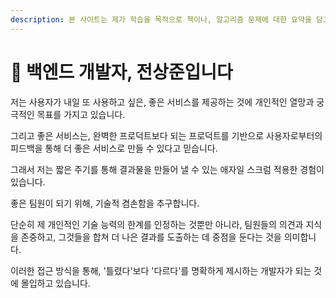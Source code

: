 ```yaml
---
description: 본 사이트는 제가 학습을 목적으로 책이나, 알고리즘 문제에 대한 요약을 담고 있습니다.
---
```


# 👋 백엔드 개발자, 전상준입니다

저는 사용자가 내일 또 사용하고 싶은, 좋은 서비스를 제공하는 것에 개인적인 열망과 궁극적인 목표를 가지고 있습니다.

그리고 좋은 서비스는, 완벽한 프로덕트보다 되는 프로덕트를 기반으로 사용자로부터의 피드백을 통해 더 좋은 서비스로 만들 수 있다고 믿습니다.

그래서 저는 짧은 주기를 통해 결과물을 만들어 낼 수 있는 애자일 스크럼 적용한 경험이 있습니다.

좋은 팀원이 되기 위해, 기술적 겸손함을 추구합니다.

단순히 제 개인적인 기술 능력의 한계를 인정하는 것뿐만 아니라, 팀원들의 의견과 지식을 존중하고, 그것들을 합쳐 더 나은 결과를 도출하는 데 중점을 둔다는 것을 의미합니다.

이러한 접근 방식을 통해, '틀렸다'보다 '다르다'를 명확하게 제시하는 개발자가 되는 것에 몰입하고 있습니다.
